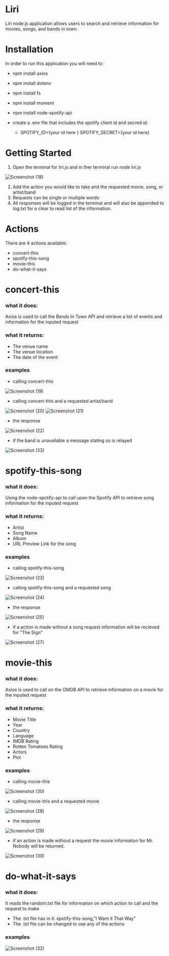 # Liri
Liri node.js application allows users to search and retrieve information for movies, songs, and bands in town.

# Installation
In order to run this application you will need to:
- npm install axios
- npm install dotenv
- npm install fs
- npm install moment
- npm install node-spotify-api
- create a .env file that includes the spotify client id and secred id:

  - SPOTIFY_ID={your id here }
SPOTIFY_SECRET={your id here}

# Getting Started
1. Open the terminal for liri.js and in ther terminal run node liri.js

![Screenshot (18)](https://user-images.githubusercontent.com/46547100/56335246-bce38b00-6169-11e9-946e-a122841d55b5.png)

2. Add the action you would like to take and the requested movie, song, or artist/band
3. Requests can be single or multiple words
4. All responses will be logged in the terminal and will also be appended to log.txt for a clear to read list of the information.

# Actions
 There are 4 actions available:
 - concert-this
 - spotify-this-song
 - movie-this
 - do-what-it-says
 
 # concert-this
 ### what it does:
 Axios is used to call the Bands In Town API and retrieve a list of events and information for the inputed request
 ### what it returns:
 * The venue name
 * The venue location
 * The date of the event
 ### examples
 * calling concert-this
 
 ![Screenshot (19)](https://user-images.githubusercontent.com/46547100/56335247-bce38b00-6169-11e9-9feb-4ff34c698c9f.png)
 * calling concert-this and a requested artist/band
 
 ![Screenshot (20)](https://user-images.githubusercontent.com/46547100/56335248-bce38b00-6169-11e9-9933-befe3593339e.png)
 ![Screenshot (21)](https://user-images.githubusercontent.com/46547100/56335249-bce38b00-6169-11e9-8316-90bfdb18b5b0.png)
* the response 

![Screenshot (22)](https://user-images.githubusercontent.com/46547100/56335250-bce38b00-6169-11e9-8b93-04dbedd59392.png)
* if the band is unavailable a message stating so is relayed

![Screenshot (33)](https://user-images.githubusercontent.com/46547100/56335540-f23ca880-616a-11e9-9b86-8bca212c550b.png)

# spotify-this-song
### what it does:
Using the node-spotify-api to call upon the Spotify API to retrieve song information for the inputed request
### what it returns:
* Artist
* Song Name
* Album 
* URL Preview Link for the song
### examples
* calling spotify-this-song

![Screenshot (23)](https://user-images.githubusercontent.com/46547100/56335851-2e243d80-616c-11e9-8223-f179168ee598.png)
* calling spotify-this-song and a requested song

![Screenshot (24)](https://user-images.githubusercontent.com/46547100/56335852-2e243d80-616c-11e9-88a5-a34c40dc3cce.png)
* the response

![Screenshot (25)](https://user-images.githubusercontent.com/46547100/56335854-2e243d80-616c-11e9-8370-cde2a82a0f70.png)
* if a action is made without a song request information will be recieved for "The Sign"
 
![Screenshot (27)](https://user-images.githubusercontent.com/46547100/56335855-2e243d80-616c-11e9-8c5d-7b243e78af57.png)

# movie-this
### what it does:
Axios is used to call on the OMDB API to retrieve information on a movie for the inputed request
### what it returns:
* Movie Title
* Year
* Country
* Language
* IMDB Rating
* Rotten Tomatoes Rating
* Actors
* Plot
### examples
* calling movie-this

![Screenshot (30)](https://user-images.githubusercontent.com/46547100/56336296-c7a01f00-616d-11e9-9f28-9e774429e782.png)
* calling movie-this and a requested movie

![Screenshot (28)](https://user-images.githubusercontent.com/46547100/56336220-7ee86600-616d-11e9-853a-fcc009588916.png)
* the response

![Screenshot (29)](https://user-images.githubusercontent.com/46547100/56336221-7ee86600-616d-11e9-9b45-f9a6f80ca61e.png)
* if an action is made without a request the movie information for Mr. Nobody will be returned.

![Screenshot (30)](https://user-images.githubusercontent.com/46547100/56336222-7ee86600-616d-11e9-9c04-632740db54cf.png)

# do-what-it-says
### what it does:
It reads the random.txt file for information on which action to call and the request to make
 - The .txt file has in it: spotify-this-song,"I Want it That Way" 
 - The .txt file can be changed to use any of the actions
### examples
![Screenshot (32)](https://user-images.githubusercontent.com/46547100/56336294-c7a01f00-616d-11e9-8be4-54f97b4c96ec.png)



  
